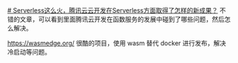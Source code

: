 
[# Serverless这么火，腾讯云云开发在Serverless方面取得了怎样的新成果？](https://juejin.cn/post/6847902223305801735)
不错的文章，可以看到里面腾讯云开发在函数服务的发展中碰到了哪些问题，然后怎么解决。

https://wasmedge.org/
很酷的项目，使用 wasm 替代 docker 进行发布，解决冷启动等问题。
